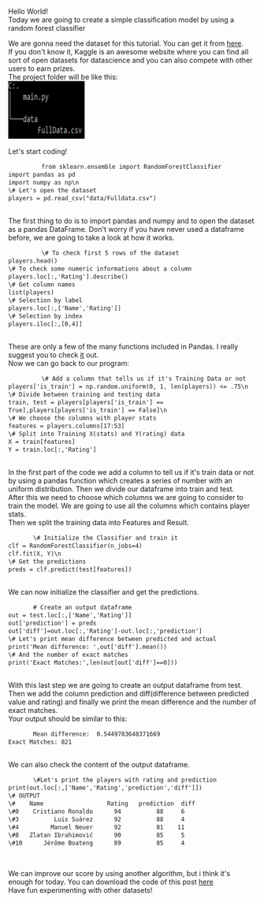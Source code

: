 <html>
  <body>
    <p>
      Hello World!<br>
      Today we are going to create a simple classification model by using a random forest classifier<br>
    </p>
    <p>
    We are gonna need the dataset for this tutorial. You can get it from
    <a href="https://www.kaggle.com/artimous/complete-fifa-2017-player-dataset-global" class="url">here</a>.<br>
    If you don't know it, Kaggle is an awesome website where you can find all sort of open datasets for datascience
    and you can also compete with other users to earn prizes.<br>
    The project folder will be like this:<br>
    <img class="alignnone size-full wp-image-404" src="/2017/05/cmd-path.png" alt="Folder Tree" width="155" height="117">
    </p>
    <!-- <p> -->
      Let's start coding!
      <pre>
        <code>from sklearn.ensemble import RandomForestClassifier
import pandas as pd
import numpy as np\n
\# Let's open the dataset
players = pd.read_csv("data/Fulldata.csv")</code>
      </pre>
      The first thing to do is to import pandas and numpy and to open the dataset
      as a pandas DataFrame. Don't worry if you have never used a dataframe before,
      we are going to take a look at how it works.
      <pre>
        <code>\# To check first 5 rows of the dataset
players.head()
\# To check some numeric informations about a column
players.loc[:,'Rating'].describe()
\# Get column names
list(players)
\# Selection by label
players.loc[:,['Name','Rating']]
\# Selection by index
players.iloc[:,[0,4]]</code>
      </pre>
      These are only a few of the many functions included in Pandas. I really suggest
      you to check <a href="http://pandas.pydata.org/pandas-docs/stable/10min.html" class="url">it</a> out.<br>
      Now we can go back to our program:
      <pre>
        <code>\# Add a column that tells us if it's Training Data or not
players['is_train'] = np.random.uniform(0, 1, len(players)) <= .75\n
\# Divide between training and testing data
train, test = players[players['is_train'] == True],players[players['is_train'] == False]\n
\# We choose the columns with player stats
features = players.columns[17:53]
\# Split into Training X(stats) and Y(rating) data
X = train[features]
Y = train.loc[:,'Rating']</code>
    </pre>
    In the first part of the code we add a column to tell us if it's train data or not
    by using a pandas function which creates a series of number with an uniform distribution.
    Then we divide our dataframe into train and test.<br>
    After this we need to choose which columns we are going to consider to train
    the model. We are going to use all the columns which contains player stats.<br>
    Then we split the training data into Features and Result.
    <pre>
      <code>\# Initialize the Classifier and train it
clf = RandomForestClassifier(n_jobs=4)
clf.fit(X, Y)\n
\# Get the predictions
preds = clf.predict(test[features])</code>
    </pre>
    We can now initialize the classifier and get the predictions.
    <pre>
      <code># Create an output dataframe
out = test.loc[:,['Name','Rating']]
out['prediction'] = preds
out['diff']=out.loc[:,'Rating']-out.loc[:,'prediction']
\# Let's print mean difference between predicted and actual
print('Mean difference: ',out['diff'].mean())
\# And the number of exact matches
print('Exact Matches:',len(out[out['diff']==0]))</code>
    </pre>
    With this last step we are going to create an output dataframe from test.
    Then we add the column prediction and diff(difference between predicted value and rating)
    and finally we print the mean difference and the number of exact matches.<br>
    Your output should be similar to this:
    <pre>
      <code>Mean difference:  0.5449783648371669
Exact Matches: 821</code>
    </pre>
    We can also check the content of the output dataframe.
    <pre>
      <code>\#Let's print the players with rating and prediction
print(out.loc[:,['Name','Rating','prediction','diff']])
\# OUTPUT
\#    Name                  Rating   prediction  diff
\#0    Cristiano Ronaldo      94          88     6
\#3          Luis Suárez      92          88     4
\#4         Manuel Neuer      92          81    11
\#8   Zlatan Ibrahimović      90          85     5
\#10      Jérôme Boateng      89          85     4
      </code>
    </pre>
    We can improve our score by using another algorithm, but i think it's enough
    for today. You can download the code of this post <a href="https://github.com/Inzaniak/pybistuff/tree/master/Fifa" class="url"> here</a><br>
    Have fun experimenting with other datasets!
    <!-- </p> -->
  </body>
</html>
